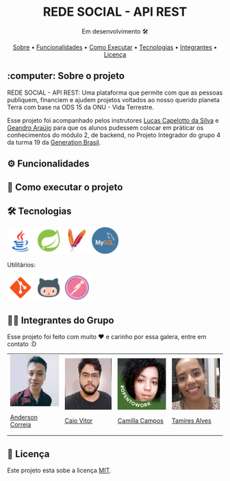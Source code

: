 <h1 align="center">REDE SOCIAL - API REST</h1>
<p align="center">Em desenvolvimento 🛠 </p>
<p align="center">
  <a href="#Sobre">Sobre</a> •
  <a href="#Funcionalidades">Funcionalidades</a> •
  <a href="#Executar">Como Executar</a> •
  <a href="#Tecnologias">Tecnologias</a> •
  <a href="#Integrantes">Integrantes</a> •
  <a href="#Licenca">Licença</a>
</p>

<h2 id="Sobre">:computer: Sobre o projeto</h2>
<p>
  REDE SOCIAL - API REST: Uma plataforma que permite com que as pessoas publiquem, financiem e ajudem projetos voltados ao nosso querido planeta Terra com base na ODS 15 da ONU - Vida Terrestre.
</p>

<p>
  Esse projeto foi acompanhado pelos instrutores <a href="https://www.linkedin.com/in/lucas-capelotto-da-silva-43b26216a/">Lucas Capelotto da Silva</a> e <a href="https://www.linkedin.com/in/geandro-ara%C3%BAjo-1b19881b4/">Geandro Araújo</a> para que os alunos pudessem colocar em práticar os conhecimentos do módulo 2, de backend, no Projeto Integrador do grupo 4 da turma 19 da <a href="https://brazil.generation.org/">Generation Brasil</a>. 
</p>

<h2 id="Funcionalidades">⚙️ Funcionalidades</h2>

<h2 id="Executar">🚀 Como executar o projeto</h2>

<h2 id="Tecnologias">🛠 Tecnologias</h2>


<a href="https://www.java.com/pt-BR/"><img src="Midias_Readme/ferramentas/Java.png" alt="Java" title="Java" height="62px" width="62px"></a>
<a href="https://start.spring.io/"><img src="Midias_Readme/ferramentas/Spring Boot.png" alt="Spring" title="Spring" height="62px" width="62px"></a>
<a href="https://maven.apache.org/"><img src="Midias_Readme/ferramentas/Maven.png" alt="Maven" title="Maven" height="62px" width="62px"></a>
<a href="https://www.mysql.com/"><img src="Midias_Readme/ferramentas/MySQL.png" alt="MySQL" title="MySQL" height="62px" width="62px"></a>

<p>Utilitários:</p>
<a href="https://git-scm.com/"><img src="Midias_Readme/ferramentas/Git.png" alt="Git" title="Git" height="62px" width="62px"></a>
<a href="https://github.com/"><img src="Midias_Readme/ferramentas/GitHub.png" alt="GitHub" title="GitHub" height="62px" width="62px"></a>
<a href="https://www.postman.com/"><img src="Midias_Readme/ferramentas/Postman.png" alt="Postman" title="Postman" height="62px" width="62px"></a>

<h2 id="Integrantes">👨‍💻 Integrantes do Grupo</h2>
<p>Esse projeto foi feito com muito ❤️ e carinho por essa galera, entre em contato :D</p>
<table>
  <tr>
    <td>
      <a href="https://www.linkedin.com/in/anderson-correia/"><img src="Midias_Readme/integrantes/Anderson.png" width="120px;" height="120px;"></a>  
      <a href="https://www.linkedin.com/in/anderson-correia/"><p>Anderson Correia</p></a>
    </td>
    <td>
      <a href="https://www.linkedin.com/in/caiovitorfdev/"><img src="Midias_Readme/integrantes/Caio.jpg" width="120px;" height="120px;"></a>
      <a href="https://www.linkedin.com/in/caiovitorfdev/"><p>Caio Vitor</p></a>
    </td> 
    <td>
      <a href="https://www.linkedin.com/in/valisopmacamilla/"><img src="Midias_Readme/integrantes/Camilla.jpg" width="120px;" height="120px;"></a>
      <a href="https://www.linkedin.com/in/valisopmacamilla/"><p>Camilla Campos</p></a>
    </td>
    <td>
      <a href="https://www.linkedin.com/in/tamires-alves-dos-santos-8893591a9/"><img src="Midias_Readme/integrantes/Tamires.jpg" width="120px;" height="120px;"></a>
      <a href="https://www.linkedin.com/in/tamires-alves-dos-santos-8893591a9/"><p>Tamires Alves</p></a>
    </td>
  </tr>
</table>

<h2 id="Licenca">📝 Licença</h2>

<p>Este projeto esta sobe a licença <a href="https://github.com/caio199307/Projeto_IntegradorG4/blob/99505619b567ba9cb970a3a5cf8fd8974d657599/LICENSE">MIT</a>.</p>
